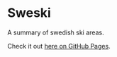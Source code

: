 # Sweski

A summary of swedish ski areas. 

Check it out [here on GitHub Pages](https://midstar.github.io/sweski/html/index.html).
